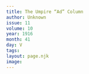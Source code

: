 ```yaml
---
title: The Umpire “Ad” Column
author: Unknown
issue: 11
volume: 10
year: 1916
month: 41
day: V
tags:
layout: page.njk
image:
---
```


